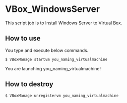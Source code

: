 # VBox_WindowsServer
This script job is to Install Windows Server to Virtual Box.

## How to use


You type and execute below commands.
```
$ VBoxManage startvm you_naming_virtualmachine
```
You are launching you_naming_virtualmachine!

## How to destroy 
```
$ VBoxManage unregistervm you_naming_virtualmachine
```
